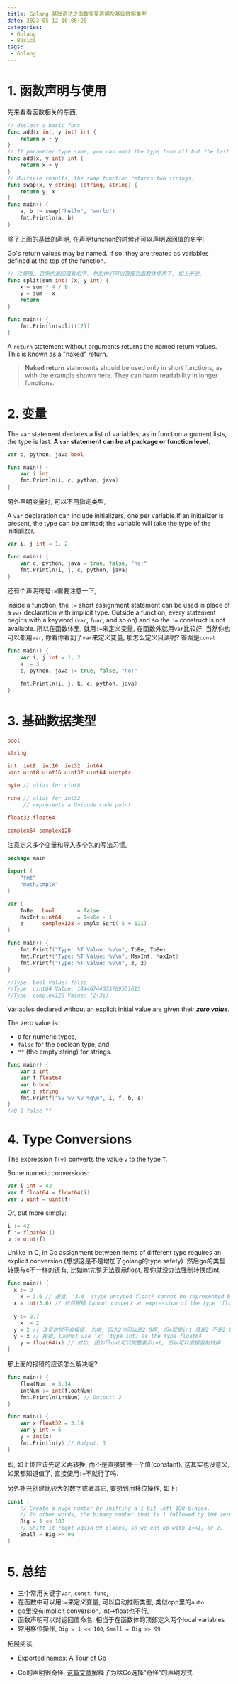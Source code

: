 ```yaml
---
title: Golang 基础语法之函数变量声明及基础数据类型
date: 2023-05-12 10:00:20
categories:
 - Golang
 - Basics
tags:
 - Golang
---
```


# 1. 函数声明与使用

先来看看函数相关的东西, 

```go
// declear a basic func
func add(x int, y int) int {
	return x + y
}
// If parameter type same, you can omit the type from all but the last
func add(x, y int) int {
	return x + y
}
// Multiple results, the swap function returns two strings.
func swap(x, y string) (string, string) {
	return y, x
}
func main() {
	a, b := swap("hello", "world")
	fmt.Println(a, b)
}
```

除了上面的基础的声明, 在声明function的时候还可以声明返回值的名字: 

Go's return values may be named. If so, they are treated as variables defined at the top of the function.

```go
// 注意哦, 这里的返回值有名字, 然后他们可以直接在函数体使用了, 如上所说, 
func split(sum int) (x, y int) {
	x = sum * 4 / 9
	y = sum - x
	return
}

func main() {
	fmt.Println(split(17))
}
```

A `return` statement without arguments returns the named return values. This is known as a "naked" return.

> **Naked return** statements should be used only in short functions, as with the example shown here. They can harm readability in longer functions.

# 2. 变量

The `var` statement declares a list of variables; as in function argument lists, the type is last. **A `var` statement can be at package or function level.**

```go
var c, python, java bool

func main() {
	var i int
	fmt.Println(i, c, python, java)
}
```

另外声明变量时, 可以不用指定类型, 

A `var` declaration can include initializers, one per variable.If an initializer is present, the type can be omitted; the variable will take the type of the initializer.

```go
var i, j int = 1, 2

func main() {
	var c, python, java = true, false, "no!"
	fmt.Println(i, j, c, python, java)
}
```

还有个声明符号`:=`需要注意一下, 

Inside a function, the `:=` short assignment statement can be used in place of a `var` declaration with implicit type. Outside a function, every statement begins with a keyword (`var`, `func`, and so on) and so the `:=` construct is not available. 所以在函数体里, 就用`:=`来定义变量, 在函数外就用`var`比较好, 当然你也可以都用`var`,  你看你看到了`var`来定义变量, 那怎么定义只读呢? 答案是`const`

```go
func main() {
	var i, j int = 1, 2
	k := 3
	c, python, java := true, false, "no!"

	fmt.Println(i, j, k, c, python, java)
}
```

# 3. 基础数据类型

```go
bool

string

int  int8  int16  int32  int64
uint uint8 uint16 uint32 uint64 uintptr

byte // alias for uint8

rune // alias for int32
     // represents a Unicode code point

float32 float64

complex64 complex128
```

注意定义多个变量和导入多个包的写法习惯, 

```go
package main

import (
	"fmt"
	"math/cmplx"
)

var (
	ToBe   bool       = false
	MaxInt uint64     = 1<<64 - 1
	z      complex128 = cmplx.Sqrt(-5 + 12i)
)

func main() {
	fmt.Printf("Type: %T Value: %v\n", ToBe, ToBe)
	fmt.Printf("Type: %T Value: %v\n", MaxInt, MaxInt)
	fmt.Printf("Type: %T Value: %v\n", z, z)
}

//Type: bool Value: false
//Type: uint64 Value: 18446744073709551615
//Type: complex128 Value: (2+3i)
```

Variables declared without an explicit initial value are given their ***zero value***.

The zero value is:

- `0` for numeric types,
- `false` for the boolean type, and
- `""` (the empty string) for strings.

```go
func main() {
	var i int
	var f float64
	var b bool
	var s string
	fmt.Printf("%v %v %v %q\n", i, f, b, s)
}
//0 0 false ""
```

# 4. Type Conversions

The expression `T(v)` converts the value `v` to the type `T`.

Some numeric conversions:

```go
var i int = 42
var f float64 = float64(i)
var u uint = uint(f)
```

Or, put more simply:

```go
i := 42
f := float64(i)
u := uint(f)
```

Unlike in C, in Go assignment between items of different type requires an explicit conversion (想想这是不是增加了golang的type safety). 然后go的类型转换与c不一样的还有, 比如int完整无法表示float, 那你就没办法强制转换成int,  

```go
func main() {
  x := 9
	x = 3.6 // 报错, '3.6' (type untyped float) cannot be represented by the type int
  x = int(3.6) // 依然报错 Cannot convert an expression of the type 'float64' to the type 'int'
  
  y := 2.7
	x := 2 
  y = 2 // 注意这样不会报错, 为啥, 因为2也可以是2.0啊, 但x就是int,值是2 不是2.0
  y = x // 报错, Cannot use 'x' (type int) as the type float64
	y = float64(x) // 成功, 因为float可以完整表示int, 所以可以直接强制转换
}
```

那上面的报错的应该怎么解决呢? 

```go
func main() {
	floatNum := 3.14
	intNum := int(floatNum)
	fmt.Println(intNum) // Output: 3
}

func main() {
	var x float32 = 3.14
	var y int = 6
	y = int(x)
	fmt.Println(y) // Output: 3
}
```

即, 如上你应该先定义再转换, 而不是直接转换一个值(constant), 这其实也没意义, 如果都知道值了, 直接使用`:=`不就行了吗.  

另外补充创建比较大的数字或者其它, 要想到用移位操作, 如下:

```go
const (
	// Create a huge number by shifting a 1 bit left 100 places.
	// In other words, the binary number that is 1 followed by 100 zeroes.
	Big = 1 << 100
	// Shift it right again 99 places, so we end up with 1<<1, or 2.
	Small = Big >> 99
)
```

# 5. 总结

- 三个常用关键字`var`, `const`, `func`, 
- 在函数中可以用`:=`来定义变量, 可以自动推断类型, 类似cpp里的`auto`
- go里没有implicit conversion, int->float也不行, 
- 函数声明可以对返回值命名, 相当于在函数体的顶部定义两个local variables
- 常用移位操作, `Big = 1 << 100`, `Small = Big >> 99`

拓展阅读, 

- Exported names: [A Tour of Go](https://go.dev/tour/basics/3)

- Go的声明很奇怪, [这篇文章](https://go.dev/blog/declaration-syntax)解释了为啥Go选择“奇怪”的声明方式


